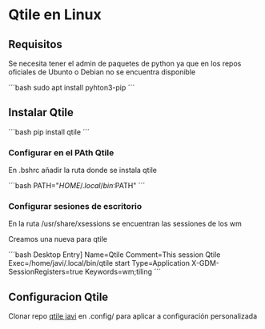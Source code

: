 # Qtile en Linux

## Requisitos
Se necesita tener el admin de paquetes de python ya que en los repos oficiales de Ubunto o Debian no se encuentra disponible

´´´bash
sudo apt install pyhton3-pip
´´´

## Instalar Qtile

´´´bash
pip install qtile
´´´
### Configurar en el PAth Qtile

En .bshrc añadir la ruta donde se instala qtile

´´´bash
PATH="$HOME/.local/bin:$PATH"
´´´

### Configurar sesiones de escritorio

En la ruta /usr/share/xsessions se encuentran las sessiones de los wm

Creamos una nueva para qtile

´´´bash
Desktop Entry]
Name=Qtile
Comment=This session Qtile
Exec=/home/javi/.local/bin/qtile start
Type=Application
X-GDM-SessionRegisters=true
Keywords=wm;tiling
´´´

## Configuracion Qtile

Clonar repo [qtile javi](https://gitlab.com/febrero/qtile.git) en .config/ para aplicar a configuración personalizada
